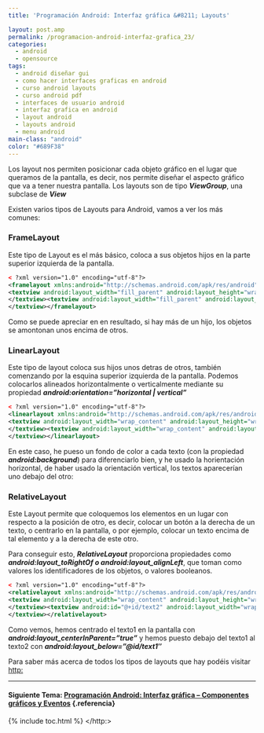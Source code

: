 ```yaml
---
title: 'Programación Android: Interfaz gráfica &#8211; Layouts'

layout: post.amp
permalink: /programacion-android-interfaz-grafica_23/
categories:
  - android
  - opensource
tags:
  - android diseñar gui
  - como hacer interfaces graficas en android
  - curso android layouts
  - curso android pdf
  - interfaces de usuario android
  - interfaz grafica en android
  - layout android
  - layouts android
  - menu android
main-class: "android"
color: "#689F38"
---
```



Los layout nos permiten posicionar cada objeto gráfico en el lugar que queramos de la pantalla, es decir, nos permite diseñar el aspecto gráfico que va a tener nuestra pantalla. Los layouts son de tipo ***ViewGroup***, una subclase de ***View***

Existen varios tipos de Layouts para Android, vamos a ver los más comunes:


<!--ad-->

### FrameLayout

Este tipo de Layout es el más básico, coloca a sus objetos hijos en la parte superior izquierda de la pantalla.

```xml
< ?xml version="1.0" encoding="utf-8"?>
<framelayout xmlns:android="http://schemas.android.com/apk/res/android" android:layout_width="fill_parent" android:layout_height="fill_parent">
<textview android:layout_width="fill_parent" android:layout_height="wrap_content" android:text="@string/hello">
</textview><textview android:layout_width="fill_parent" android:layout_height="wrap_content" android:text="@string/app_name">
</textview></framelayout>

```

Como se puede apreciar en en resultado, si hay más de un hijo, los objetos se amontonan unos encima de otros.

<div class="separator" >
<a href="https://2.bp.blogspot.com/-YNiwbTTpG5Y/TgMwa0LJnoI/AAAAAAAAApg/PKXOsoXfMoU/s1600/frameLayout.png"  ><amp-img on="tap:lightbox1" role="button" tabindex="0" layout="responsive" alt="FrameLayout Android" title="FrameLayout Android"  height="400" width="301" src="https://2.bp.blogspot.com/-YNiwbTTpG5Y/TgMwa0LJnoI/AAAAAAAAApg/PKXOsoXfMoU/s400/frameLayout.png" /></a>
</div>

### LinearLayout

Este tipo de layout coloca sus hijos unos detras de otros, también comenzando por la esquina superior izquierda de la pantalla. Podemos colocarlos alineados horizontalmente o verticalmente mediante su propiedad ***android:orientation=&#8221;horizontal | vertical&#8221;***

```xml
< ?xml version="1.0" encoding="utf-8"?>
<linearlayout xmlns:android="http://schemas.android.com/apk/res/android" android:orientation="horizontal" android:layout_width="fill_parent" android:layout_height="fill_parent">
<textview android:layout_width="wrap_content" android:layout_height="wrap_content" android:text="@string/app_name" android:background="#0ff">
</textview><textview android:layout_width="wrap_content" android:layout_height="wrap_content" android:text="@string/hello" android:background="#ff0">
</textview></linearlayout>

```

En este caso, he pueso un fondo de color a cada texto (con la propiedad ***android:background***) para diferenciarlo bien, y he usado la horientación horizontal, de haber usado la orientación vertical, los textos aparecerían uno debajo del otro:

<div class="separator" >
<a href="https://3.bp.blogspot.com/-tT2G6ADQahI/TgM14QuwAjI/AAAAAAAAApw/PqPNv1ryoTs/s1600/LinearLayout.png"  ><amp-img on="tap:lightbox1" role="button" tabindex="0" layout="responsive" alt="LinearLayout Android" title="LinearLayout Android"  height="400" width="300" src="https://3.bp.blogspot.com/-tT2G6ADQahI/TgM14QuwAjI/AAAAAAAAApw/PqPNv1ryoTs/s400/LinearLayout.png" /></a>
</div>

### RelativeLayout

Este Layout permite que coloquemos los elementos en un lugar con respecto a la posición de otro, es decir, colocar un botón a la derecha de un texto, o centrarlo en la pantalla, o por ejemplo, colocar un texto encima de tal elemento y a la derecha de este otro.

Para conseguir esto, ***RelativeLayout*** proporciona propiedades como ***android:layout\_toRightOf o android:layout\_alignLeft***, que toman como valores los identificadores de los objetos, o valores booleanos.

```xml
< ?xml version="1.0" encoding="utf-8"?>
<relativelayout xmlns:android="http://schemas.android.com/apk/res/android" android:orientation="horizontal" android:layout_width="fill_parent" android:layout_height="fill_parent">
<textview android:layout_width="wrap_content" android:layout_height="wrap_content" android:text="@string/app_name" android:background="#0ff" android:layout_centerinparent="true" android:id="@+id/text1">
</textview><textview android:id="@+id/text2" android:layout_width="wrap_content" android:layout_height="wrap_content" android:text="@string/hello" android:background="#ff0" android:layout_below="@id/text1">
</textview></relativelayout>

```

Como vemos, hemos centrado el texto1 en la pantalla con ***android:layout_centerInParent=&#8221;true&#8221;*** y hemos puesto debajo del texto1 al texto2 con ***android:layout_below=&#8221;@id/text1&#8243;***

<div class="separator" >
<a href="https://1.bp.blogspot.com/-pB2RUTDnOSg/TgOGYaZCVaI/AAAAAAAAAp4/r_qjr4tJoKc/s1600/RelativeLayout.png"  ><amp-img on="tap:lightbox1" role="button" tabindex="0" layout="responsive" title="relativeLayout Android" alt="relativeLayout Android"  height="400" width="298" src="https://1.bp.blogspot.com/-pB2RUTDnOSg/TgOGYaZCVaI/AAAAAAAAAp4/r_qjr4tJoKc/s400/RelativeLayout.png" /></a>
</div>

Para saber más acerca de todos los tipos de layouts que hay podéis visitar <http:>

* * *

#### Siguiente Tema: [Programación Android: Interfaz gráfica &#8211; Componentes gráficos y Eventos][1] {.referencia}





 [1]: /programacion-android-interfaz-grafica_25/


{% include toc.html %}
</http:>
